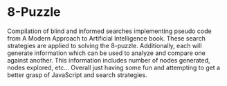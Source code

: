 # 8-Puzzle

Compilation of blind and informed searches implementing pseudo code from A Modern Approach to Artificial Intelligence book.  These
search strategies are applied to solving the 8-puzzle.  Additionally, each will generate information which can be used to analyze and 
compare one against another.  This information includes number of nodes generated, nodes explored, etc... Overall just having some fun
and attempting to get a better grasp of JavaScript and search strategies.

